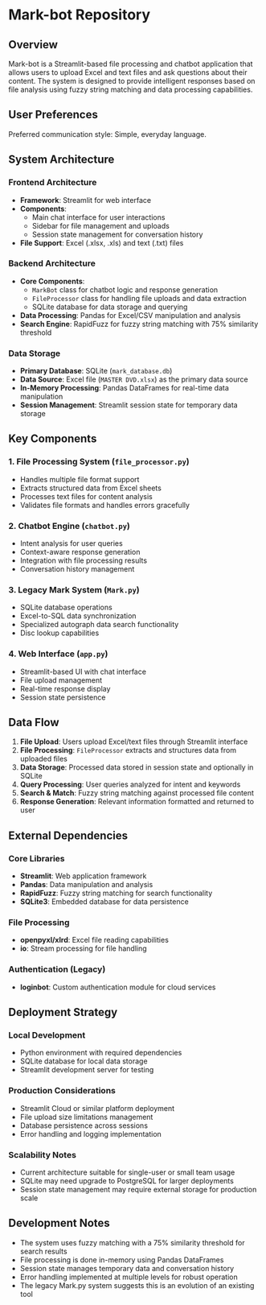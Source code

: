 # Mark-bot Repository

## Overview

Mark-bot is a Streamlit-based file processing and chatbot application that allows users to upload Excel and text files and ask questions about their content. The system is designed to provide intelligent responses based on file analysis using fuzzy string matching and data processing capabilities.

## User Preferences

Preferred communication style: Simple, everyday language.

## System Architecture

### Frontend Architecture
- **Framework**: Streamlit for web interface
- **Components**: 
  - Main chat interface for user interactions
  - Sidebar for file management and uploads
  - Session state management for conversation history
- **File Support**: Excel (.xlsx, .xls) and text (.txt) files

### Backend Architecture
- **Core Components**:
  - `MarkBot` class for chatbot logic and response generation
  - `FileProcessor` class for handling file uploads and data extraction
  - SQLite database for data storage and querying
- **Data Processing**: Pandas for Excel/CSV manipulation and analysis
- **Search Engine**: RapidFuzz for fuzzy string matching with 75% similarity threshold

### Data Storage
- **Primary Database**: SQLite (`mark_database.db`)
- **Data Source**: Excel file (`MASTER DVD.xlsx`) as the primary data source
- **In-Memory Processing**: Pandas DataFrames for real-time data manipulation
- **Session Management**: Streamlit session state for temporary data storage

## Key Components

### 1. File Processing System (`file_processor.py`)
- Handles multiple file format support
- Extracts structured data from Excel sheets
- Processes text files for content analysis
- Validates file formats and handles errors gracefully

### 2. Chatbot Engine (`chatbot.py`)
- Intent analysis for user queries
- Context-aware response generation
- Integration with file processing results
- Conversation history management

### 3. Legacy Mark System (`Mark.py`)
- SQLite database operations
- Excel-to-SQL data synchronization
- Specialized autograph data search functionality
- Disc lookup capabilities

### 4. Web Interface (`app.py`)
- Streamlit-based UI with chat interface
- File upload management
- Real-time response display
- Session state persistence

## Data Flow

1. **File Upload**: Users upload Excel/text files through Streamlit interface
2. **File Processing**: `FileProcessor` extracts and structures data from uploaded files
3. **Data Storage**: Processed data stored in session state and optionally in SQLite
4. **Query Processing**: User queries analyzed for intent and keywords
5. **Search & Match**: Fuzzy string matching against processed file content
6. **Response Generation**: Relevant information formatted and returned to user

## External Dependencies

### Core Libraries
- **Streamlit**: Web application framework
- **Pandas**: Data manipulation and analysis
- **RapidFuzz**: Fuzzy string matching for search functionality
- **SQLite3**: Embedded database for data persistence

### File Processing
- **openpyxl/xlrd**: Excel file reading capabilities
- **io**: Stream processing for file handling

### Authentication (Legacy)
- **loginbot**: Custom authentication module for cloud services

## Deployment Strategy

### Local Development
- Python environment with required dependencies
- SQLite database for local data storage
- Streamlit development server for testing

### Production Considerations
- Streamlit Cloud or similar platform deployment
- File upload size limitations management
- Database persistence across sessions
- Error handling and logging implementation

### Scalability Notes
- Current architecture suitable for single-user or small team usage
- SQLite may need upgrade to PostgreSQL for larger deployments
- Session state management may require external storage for production scale

## Development Notes

- The system uses fuzzy matching with a 75% similarity threshold for search results
- File processing is done in-memory using Pandas DataFrames
- Session state manages temporary data and conversation history
- Error handling implemented at multiple levels for robust operation
- The legacy Mark.py system suggests this is an evolution of an existing tool